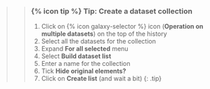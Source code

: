 <!--
type: tip box
location: inside a box
arguments:
    required:
        none
    optional:
        none
-->
>
>    > ### {% icon tip %} Tip: Create a dataset collection
>    >
>    > 1. Click on {% icon galaxy-selector %} icon (**Operation on multiple datasets**) on the top of the history
>    > 2. Select all the datasets for the collection
>    > 3. Expand **For all selected** menu
>    > 4. Select **Build dataset list**
>    > 5. Enter a name for the collection
>    > 6. Tick **Hide original elements?**
>    > 5. Click on **Create list** (and wait a bit)
>    {: .tip}
>
